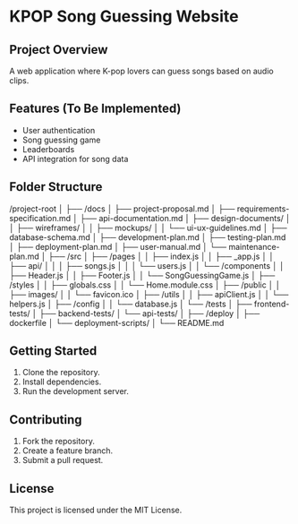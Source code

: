 # KPOP Song Guessing Website

## Project Overview
A web application where K-pop lovers can guess songs based on audio clips.

## Features (To Be Implemented)
- User authentication
- Song guessing game
- Leaderboards
- API integration for song data

## Folder Structure
/project-root │ ├── /docs │ ├── project-proposal.md │ ├── requirements-specification.md │ ├── api-documentation.md │ ├── design-documents/ │ │ ├── wireframes/ │ │ ├── mockups/ │ │ └── ui-ux-guidelines.md │ ├── database-schema.md │ ├── development-plan.md │ ├── testing-plan.md │ ├── deployment-plan.md │ ├── user-manual.md │ └── maintenance-plan.md │ ├── /src │ ├── /pages │ │ ├── index.js │ │ ├── _app.js │ │ ├── api/ │ │ │ ├── songs.js │ │ │ └── users.js │ │ └── /components │ │ ├── Header.js │ │ ├── Footer.js │ │ └── SongGuessingGame.js │ ├── /styles │ │ ├── globals.css │ │ └── Home.module.css │ ├── /public │ │ ├── images/ │ │ └── favicon.ico │ ├── /utils │ │ ├── apiClient.js │ │ └── helpers.js │ ├── /config │ │ └── database.js │ └── /tests │ ├── frontend-tests/ │ ├── backend-tests/ │ └── api-tests/ │ ├── /deploy │ ├── dockerfile │ └── deployment-scripts/ │ └── README.md

## Getting Started
1. Clone the repository.
2. Install dependencies.
3. Run the development server.

## Contributing
1. Fork the repository.
2. Create a feature branch.
3. Submit a pull request.

## License
This project is licensed under the MIT License.
